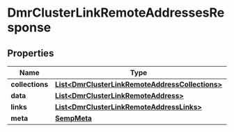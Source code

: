 
# DmrClusterLinkRemoteAddressesResponse

## Properties
Name | Type | Description | Notes
------------ | ------------- | ------------- | -------------
**collections** | [**List&lt;DmrClusterLinkRemoteAddressCollections&gt;**](DmrClusterLinkRemoteAddressCollections.md) |  |  [optional]
**data** | [**List&lt;DmrClusterLinkRemoteAddress&gt;**](DmrClusterLinkRemoteAddress.md) |  |  [optional]
**links** | [**List&lt;DmrClusterLinkRemoteAddressLinks&gt;**](DmrClusterLinkRemoteAddressLinks.md) |  |  [optional]
**meta** | [**SempMeta**](SempMeta.md) |  | 



